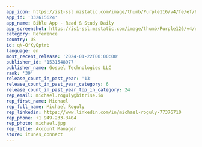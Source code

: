 ```yaml
---
app_icon: https://is1-ssl.mzstatic.com/image/thumb/Purple116/v4/fe/ef/63/feef6369-1162-31fb-47ef-97c755ab7b99/AppIcon-0-0-1x_U007emarketing-0-7-0-sRGB-85-220.png/1024x1024bb.png
app_id: '332615624'
app_name: Bible App - Read & Study Daily
app_screenshot: https://is1-ssl.mzstatic.com/image/thumb/Purple126/v4/e1/77/85/e1778596-585f-74c4-8bde-0fd06bc01f4d/6ef17342-cbbe-4a23-ade8-1150611ac76b_FreeBibles.jpg/1284x2778bb.png
category: Reference
country: US
id: qN-QfKyQptrb
language: en
most_recent_release: '2024-01-22T00:00:00'
publisher_id: '1531548977'
publisher_name: Gospel Technologies LLC
rank: '39'
release_count_in_past_year: '13'
release_count_in_past_year_category: 6
release_count_in_past_year_top_in_category: 24
rep_email: michael.roguly@bitrise.io
rep_first_name: Michael
rep_full_name: Michael Roguly
rep_linkedin: https://www.linkedin.com/in/michael-roguly-77376710
rep_phone: +1 949-233-3404
rep_photo: michael.jpg
rep_title: Account Manager
store: itunes_connect
---
```

